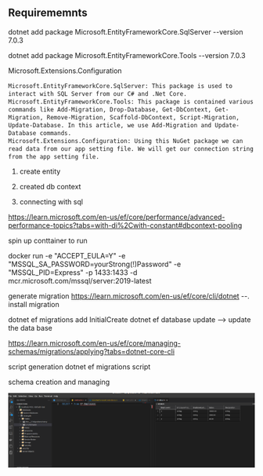 ## Requirememnts

dotnet add package Microsoft.EntityFrameworkCore.SqlServer --version 7.0.3

dotnet add package Microsoft.EntityFrameworkCore.Tools --version 7.0.3

Microsoft.Extensions.Configuration

    Microsoft.EntityFrameworkCore.SqlServer: This package is used to interact with SQL Server from our C# and .Net Core.
    Microsoft.EntityFrameworkCore.Tools: This package is contained various commands like Add-Migration, Drop-Database, Get-DbContext, Get-Migration, Remove-Migration, Scaffold-DbContext, Script-Migration, Update-Database. In this article, we use Add-Migration and Update-Database commands.
    Microsoft.Extensions.Configuration: Using this NuGet package we can read data from our app setting file. We will get our connection string from the app setting file.

1. create entity
2. created db context

3. connecting with sql

https://learn.microsoft.com/en-us/ef/core/performance/advanced-performance-topics?tabs=with-di%2Cwith-constant#dbcontext-pooling

spin up conttainer to run

docker run -e "ACCEPT_EULA=Y" -e "MSSQL_SA_PASSWORD=yourStrong(!)Password" -e "MSSQL_PID=Express" -p 1433:1433 -d mcr.microsoft.com/mssql/server:2019-latest

generate migration
https://learn.microsoft.com/en-us/ef/core/cli/dotnet --. install migration

dotnet ef migrations add InitialCreate
dotnet ef database update --> update the data base

https://learn.microsoft.com/en-us/ef/core/managing-schemas/migrations/applying?tabs=dotnet-core-cli

script generation
dotnet ef migrations script



schema creation and managing

![](https://github.com/3vilbird/CODE_FIRST_DOTNET_CORE/blob/master/Screenshot%20from%202023-02-15%2018-36-37.png)



